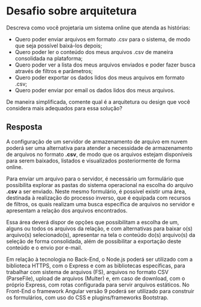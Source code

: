 # Desafio sobre arquitetura

Descreva como você projetaria um sistema online que atenda as histórias:
- Quero poder enviar arquivos em formato .csv para o sistema, de modo que seja possível baixá-los depois;
- Quero poder ler o conteúdo dos meus arquivos .csv de maneira consolidada na plataforma;
- Quero poder ver a lista dos meus arquivos enviados e poder fazer busca através de filtros e parâmetros;
- Quero poder exportar os dados lidos dos meus arquivos em formato .csv;
- Quero poder enviar por email os dados lidos dos meus arquivos.

De maneira simplificada, comente qual é a arquitetura ou design que você considera mais adequados para essa solução?

## Resposta

A configuração de um servidor de armazenamento de arquivo em nuvem poderá ser uma alternativa para atender a necessidade de armazenamento de arquivos no formato **.csv**, de modo que os arquivos estejam disponíveis para serem baixados, listados e visualizados posteriormente de forma online.

Para enviar um arquivo para o servidor, é necessário um formulário que possibilita explorar as pastas do sistema operacional na escolha do arquivo **.csv** a ser enviado. Neste mesmo formulário, é possível existir uma área, destinada à realização do processo inverso, que é equipada com recursos de filtros, os quais realizam uma busca específica de arquivos no servidor e apresentam a relação dos arquivos encontrados.

Essa área deverá dispor de opções que possibilitam a escolha de um, alguns ou todos os arquivos da relação, e com alternativas para baixar o(s) arquivo(s) selecionado(s), apresentar na tela o conteúdo do(s) arquivo(s) da seleção de forma consolidada, além de possibilitar a exportação deste conteúdo e o envio por e-mail.

Em relação à tecnologia no Back-End, o Node.js poderá ser utilizado com a biblioteca HTTPS, com o Express e com as bibliotecas específicas, para trabalhar com sistema de arquivos (FS),  arquivos no formato CSV (ParseFile), upload de arquivos (Multer) e, em caso de download, com o próprio Express, com rotas  configurada para servir arquivos estáticos. No Front-End o framework Angular versão 9 poderá ser utilizado para construir os formulários, com uso do CSS e plugins/frameworks Bootstrap.

